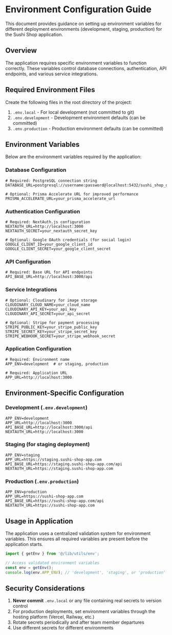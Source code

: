 # Environment Configuration Guide

This document provides guidance on setting up environment variables for different deployment environments (development, staging, production) for the Sushi Shop application.

## Overview

The application requires specific environment variables to function correctly. These variables control database connections, authentication, API endpoints, and various service integrations.

## Required Environment Files

Create the following files in the root directory of the project:

1. `.env.local` - For local development (not committed to git)
2. `.env.development` - Development environment defaults (can be committed)
3. `.env.production` - Production environment defaults (can be committed)

## Environment Variables

Below are the environment variables required by the application:

### Database Configuration
```
# Required: PostgreSQL connection string
DATABASE_URL=postgresql://username:password@localhost:5432/sushi_shop_db

# Optional: Prisma Accelerate URL for improved performance
PRISMA_ACCELERATE_URL=your_prisma_accelerate_url
```

### Authentication Configuration
```
# Required: NextAuth.js configuration
NEXTAUTH_URL=http://localhost:3000
NEXTAUTH_SECRET=your_nextauth_secret_key

# Optional: Google OAuth credentials (for social login)
GOOGLE_CLIENT_ID=your_google_client_id
GOOGLE_CLIENT_SECRET=your_google_client_secret
```

### API Configuration
```
# Required: Base URL for API endpoints
API_BASE_URL=http://localhost:3000/api
```

### Service Integrations
```
# Optional: Cloudinary for image storage
CLOUDINARY_CLOUD_NAME=your_cloud_name
CLOUDINARY_API_KEY=your_api_key
CLOUDINARY_API_SECRET=your_api_secret

# Optional: Stripe for payment processing
STRIPE_PUBLIC_KEY=your_stripe_public_key
STRIPE_SECRET_KEY=your_stripe_secret_key
STRIPE_WEBHOOK_SECRET=your_stripe_webhook_secret
```

### Application Configuration
```
# Required: Environment name
APP_ENV=development  # or staging, production

# Required: Application URL
APP_URL=http://localhost:3000
```

## Environment-Specific Configuration

### Development (`.env.development`)
```
APP_ENV=development
APP_URL=http://localhost:3000
API_BASE_URL=http://localhost:3000/api
NEXTAUTH_URL=http://localhost:3000
```

### Staging (for staging deployment)
```
APP_ENV=staging
APP_URL=https://staging.sushi-shop-app.com
API_BASE_URL=https://staging.sushi-shop-app.com/api
NEXTAUTH_URL=https://staging.sushi-shop-app.com
```

### Production (`.env.production`)
```
APP_ENV=production
APP_URL=https://sushi-shop-app.com
API_BASE_URL=https://sushi-shop-app.com/api
NEXTAUTH_URL=https://sushi-shop-app.com
```

## Usage in Application

The application uses a centralized validation system for environment variables. This ensures all required variables are present before the application starts.

```typescript
import { getEnv } from '@/lib/utils/env';

// Access validated environment variables
const env = getEnv();
console.log(env.APP_ENV); // 'development', 'staging', or 'production'
```

## Security Considerations

1. **Never commit** `.env.local` or any file containing real secrets to version control
2. For production deployments, set environment variables through the hosting platform (Vercel, Railway, etc.)
3. Rotate secrets periodically and after team member departures
4. Use different secrets for different environments
